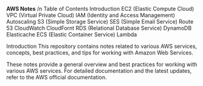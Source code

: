 **AWS Notes**  /n
Table of Contents
Introduction
EC2 (Elastic Compute Cloud)
VPC (Virtual Private Cloud)
IAM (Identity and Access Management)
Autoscaling
S3 (Simple Storage Service)
SES (Simple Email Service)
Route 53
CloudWatch
CloudFornt
RDS (Relational Database Service)
DynamoDB
Elasticache
ECS (Elastic Container Service)
Lambda



Introduction
This repository contains notes related to various AWS services, concepts, best practices, and tips for working with Amazon Web Services.

These notes provide a general overview and best practices for working with various AWS services. For detailed documentation and the latest updates, refer to the AWS official documentation.
